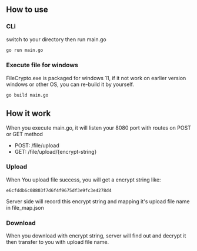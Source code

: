 ## How to use

### CLi

switch to your directory then run main.go
```bash
go run main.go
```

### Execute file for windows

FileCrypto.exe is packaged for windows 11, if it not work on earlier version windows or other OS, you can re-build it by yourself.

```bash
go build main.go
```

## How it work

When you execute main.go, it will listen your 8080 port with routes on POST or GET method

- POST: /file/upload
- GET: /file/upload/{encrypt-string}

### Upload

When You upload file success, you will get a encrypt string like:

```text
e6cfddb6c08803f7d6f4f9675df3e9fc3e4278d4
```

Server side will record this encrypt string and mapping it's upload file name in file_map.json

### Download

When you download with encrypt string, server will find out and decrypt it then transfer to you with upload file name.
